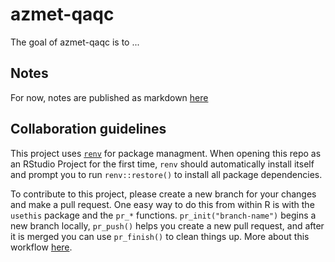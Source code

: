 
# azmet-qaqc

<!-- badges: start -->
<!-- badges: end -->

The goal of azmet-qaqc is to ...

## Notes

For now, notes are published as markdown [here](azmet-qaqc.md)


## Collaboration guidelines

This project uses [`renv`](https://rstudio.github.io/renv/articles/renv.html) for package managment. When opening this repo as an RStudio Project for the first time, `renv` should automatically install itself and prompt you to run `renv::restore()` to install all package dependencies.

To contribute to this project, please create a new branch for your changes and make a pull request. One easy way to do this from within R is with the `usethis` package and the `pr_*` functions. `pr_init("branch-name")` begins a new branch locally, `pr_push()` helps you create a new pull request, and after it is merged you can use `pr_finish()` to clean things up. More about this workflow [here](https://usethis.r-lib.org/articles/pr-functions.html).